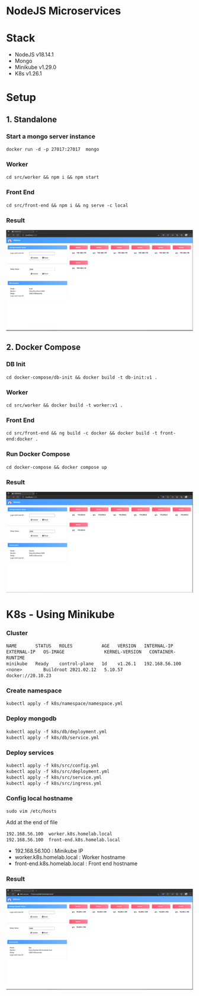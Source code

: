 # NodeJS Microservices
# Stack
- NodeJS v18.14.1
- Mongo
- Minikube v1.29.0
- K8s v1.26.1
# Setup
## 1. Standalone
### Start a mongo server instance
```
docker run -d -p 27017:27017  mongo
```
### Worker
```
cd src/worker && npm i && npm start
```
### Front End
```
cd src/front-end && npm i && ng serve -c local
```
### Result
![Front End](front-end-local.png)
## 2. Docker Compose
### DB Init
```
cd docker-compose/db-init && docker build -t db-init:v1 .
```
### Worker
```
cd src/worker && docker build -t worker:v1 .
```
### Front End
```
cd src/front-end && ng build -c docker && docker build -t front-end:docker .
```
### Run Docker Compose
```
cd docker-compose && docker compose up
```
### Result
![Front End](front-end-docker.png)
# K8s - Using Minikube
### Cluster
```
NAME       STATUS   ROLES           AGE   VERSION   INTERNAL-IP      EXTERNAL-IP   OS-IMAGE               KERNEL-VERSION   CONTAINER-RUNTIME
minikube   Ready    control-plane   1d    v1.26.1   192.168.56.100   <none>        Buildroot 2021.02.12   5.10.57          docker://20.10.23
```
### Create namespace
```
kubectl apply -f k8s/namespace/namespace.yml
```
### Deploy mongodb
```
kubectl apply -f k8s/db/deployment.yml
kubectl apply -f k8s/db/service.yml
```
### Deploy services
```
kubectl apply -f k8s/src/config.yml
kubectl apply -f k8s/src/deployment.yml
kubectl apply -f k8s/src/service.yml
kubectl apply -f k8s/src/ingress.yml
```
### Config local hostname
```
sudo vim /etc/hosts
```
Add at the end of file
```
192.168.56.100  worker.k8s.homelab.local
192.168.56.100  front-end.k8s.homelab.local
```
- 192.168.56.100 : Minikube IP
- worker.k8s.homelab.local : Worker hostname
- front-end.k8s.homelab.local : Front end hostname
### Result
![Front End](front-end-k8s.png)